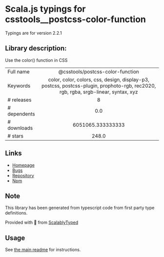 
# Scala.js typings for csstools__postcss-color-function

Typings are for version 2.2.1

## Library description:
Use the color() function in CSS

|                    |                 |
| ------------------ | :-------------: |
| Full name          | @csstools/postcss-color-function |
| Keywords           | color, color, colors, css, design, display-p3, postcss, postcss-plugin, prophoto-rgb, rec2020, rgb, rgba, srgb-linear, syntax, xyz |
| # releases         | 8 |
| # dependents       | 0.0 |
| # downloads        | 6051065.333333333 |
| # stars            | 248.0 |

## Links
- [Homepage](https://github.com/csstools/postcss-plugins/tree/main/plugins/postcss-color-function#readme)
- [Bugs](https://github.com/csstools/postcss-plugins/issues)
- [Repository](https://github.com/csstools/postcss-plugins)
- [Npm](https://www.npmjs.com/package/%40csstools%2Fpostcss-color-function)
    


## Note
This library has been generated from typescript code from first party type definitions.

Provided with :purple_heart: from [ScalablyTyped](https://github.com/oyvindberg/ScalablyTyped)

## Usage
See [the main readme](../../readme.md) for instructions.


